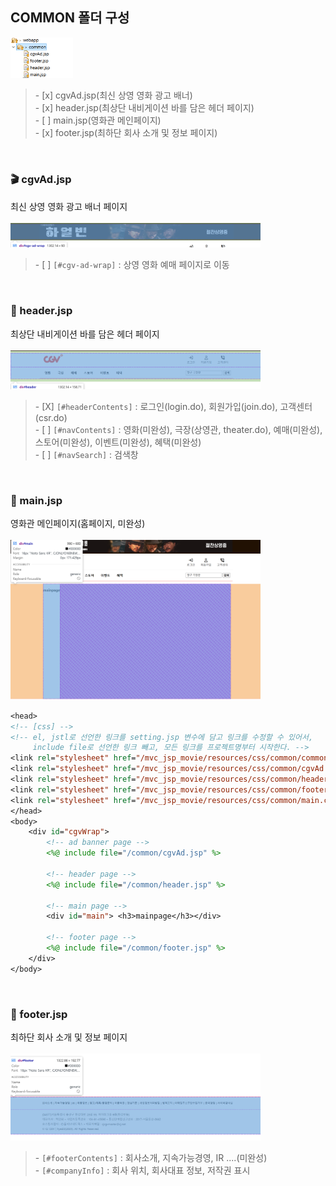 ## COMMON 폴더 구성 
<img src="./imgs-README/img1.png" alt="common 폴더 로직" style="width:100px"> <br/>
> \- [x] cgvAd.jsp(최신 상영 영화 광고 배너) <br/>
> \- [x] header.jsp(최상단 내비게이션 바를 담은 헤더 페이지) <br/>
> \- [ ] main.jsp(영화관 메인페이지) <br/>
> \- [x] footer.jsp(최하단 회사 소개 및 정보 페이지)<br/>

<br/>

### 🎬 cgvAd.jsp
최신 상영 영화 광고 배너 페이지<br/><br/>
<img src="./imgs-README/img2.png" alt="영화 배너" style="width:400px"><br/>
> \- [ ] `[#cgv-ad-wrap]` : 상영 영화 예매 페이지로 이동  <br/>

<br/>

### 👻 header.jsp 
최상단 내비게이션 바를 담은 헤더 페이지 <br/><br/>
<img src="./imgs-README/img3.png" alt="header" style="width:400px"><br/>
> \- [X] `[#headerContents]` : 로그인(login.do), 회원가입(join.do), 고객센터(csr.do) <br/>
> \- [ ] `[#navContents]` : 영화(미완성), 극장(상영관, theater.do), 예매(미완성), 스토어(미완성), 이벤트(미완성), 혜택(미완성) <br/>
> \- [ ] `[#navSearch]` : 검색창 <br/>

<br/>

### 🍿  main.jsp 
영화관 메인페이지(홈페이지, 미완성) <br/><br/>
<img src="./imgs-README/img4.png" alt="main" style="width:400px"><br/>
```jsp
<head>
<!-- [css] -->
<!-- el, jstl로 선언한 링크를 setting.jsp 변수에 담고 링크를 수정할 수 있어서, 
     include file로 선언한 링크 빼고, 모든 링크를 프로젝트명부터 시작한다. -->
<link rel="stylesheet" href="/mvc_jsp_movie/resources/css/common/common.css">
<link rel="stylesheet" href="/mvc_jsp_movie/resources/css/common/cgvAd.css">
<link rel="stylesheet" href="/mvc_jsp_movie/resources/css/common/header.css">
<link rel="stylesheet" href="/mvc_jsp_movie/resources/css/common/footer.css">
<link rel="stylesheet" href="/mvc_jsp_movie/resources/css/common/main.css">
</head>
<body>
	<div id="cgvWrap">
		<!-- ad banner page -->
		<%@ include file="/common/cgvAd.jsp" %>
		
		<!-- header page -->
		<%@ include file="/common/header.jsp" %>
	
		<!-- main page -->
		<div id="main"> <h3>mainpage</h3></div>
		
		<!-- footer page -->
		<%@ include file="/common/footer.jsp" %>		
	</div>
</body>
```
<br/>

### 🏢 footer.jsp 
최하단 회사 소개 및 정보 페이지<br/><br/>
<img src="./imgs-README/img5.png" alt="footer" style="width:400px"><br/>
> \-  `[#footerContents]` : 회사소개, 지속가능경영, IR ....(미완성) <br/>
> \-  `[#companyInfo]` : 회사 위치, 회사대표 정보, 저작권 표시

<br/>